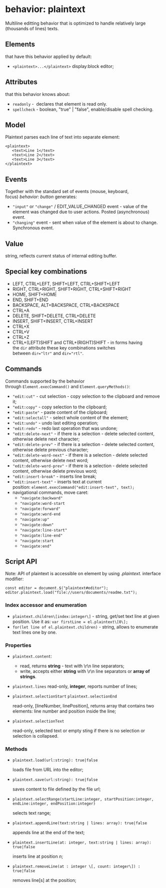 # behavior: plaintext

Multiline editting behavior that is optimized to handle relatively large (thousands of lines) texts.

## Elements

that have this behavior applied by default:

* `<plaintext>...</plaintext>` display:block editor;

## Attributes

that this behavior knows about:

* `readonly` -  declares that element is read only.
* `spellcheck` - boolean, "true" | "false", enable/disable spell checking.

## Model

Plaintext parses each line of text into separate <text> element:

```
<plaintext>
   <text>Line 1</text>
   <text>Line 2</text>
   <text>Line 3</text>
</plaintext>
```

## Events

Together with the standard set of events (mouse, keyboard, focus) *behavior: button* generates:

* `"input"` or `"change"` / EDIT\_VALUE\_CHANGED event - value of the element was changed due to user actions. Posted (asynchronous) event.
* `"changing"` event - sent when value of the element is about to change. Synchronous event.

## Value

string, reflects current status of internal editing buffer.

## Special key combinations

* LEFT, CTRL+LEFT, SHIFT+LEFT, CTRL+SHIFT+LEFT
* RIGHT, CTRL+RIGHT, SHIFT+RIGHT, CTRL+SHIFT+RIGHT
* HOME, SHIFT+HOME
* END, SHIFT+END
* BACKSPACE, ALT+BACKSPACE, CTRL+BACKSPACE
* CTRL+A
* DELETE, SHIFT+DELETE, CTRL+DELETE
* INSERT, SHIFT+INSERT, CTRL+INSERT
* CTRL+X
* CTRL+V
* CTRL+Z
* CTRL+(LEFT)SHIFT and CTRL+(RIGHT)SHIFT - in forms having the `dir` attribute these key combinations switches between `dir="ltr"` and `dir="rtl"`.

## Commands

Commands supported by the behavior through `Element.execCommand()` and `Element.queryMethods()`:

* `"edit:cut"` \- cut selection - copy selection to the clipboard and remove it;
* `"edit:copy"` \- copy selection to the clipboard;
* `"edit:paste"` \- paste content of the clipboard;
* `"edit:selectall"` \- select whole content of the element;
* `"edit:undo"` \- undo last editing operation;
* `"edit:redo"` \- redo last operation that was undone;
* `"edit:delete-next"` \- if there is a selection - delete selected content, otherwise delete next character;
* `"edit:delete-prev"` \- if there is a selection - delete selected content, otherwise delete previous character;
* `"edit:delete-word-next"` \- if there is a selection - delete selected content, otherwise delete next word;
* `"edit:delete-word-prev"` \- if there is a selection - delete selected content, otherwise delete previous word;
* `"edit:insert-break"` \- inserts line break;
* `"edit:insert-text"` \- inserts text at current position: `element.execCommand("edit:insert-text", text);`
* navigational commands, move caret:
  * `"navigate:backward"`
  * `"navigate:word-start`
  * `"navigate:forward"`
  * `"navigate:word-end`
  * `"navigate:up"`
  * `"navigate:down"`
  * `"navigate:line-start"`
  * `"navigate:line-end"`
  * `"navigate:start`
  * `"navigate:end"`

## Script API

Note: API of plaintext is accessible on element by using *.plaintext.* interface modifier:

```
const editor = document.$("plaintext#editor");
editor.plaintext.load("file://users/documents/readme.txt");
```

### Index accessor and enumeration

* `plaintext.children\[index:integer\]` - string, get/set text line at given position. Use it as: `var firstLine = el.plaintext\[0\];`
* `for(let line of el.plaintext.children)` - string, allows to enumerate text lines one by one.

### Properties

* `plaintext.content`: 
  
  * read, returns **string** - text with \\r\\n line separators;
  * write, accepts either **string** with \\r\\n line separators or **array of strings**.
  
* `plaintext.lines`
  read-only, **integer**, reports number of lines;

* `plaintext.selectionStart`
  `plaintext.selectionEnd`

  read-only, \[lineNumber, linePosition\], returns array that contains two elements: line number and position inside the line;

* `plaintext.selectionText`

  read-only, selected text or empty sting if there is no selection or selection is collapsed.

### Methods

* `plaintext.load(url:string): true|false`
  
  loads file from URL into the editor;

* `plaintext.save(url:string): true|false`
  
  saves content to file defined by the file url;

* `plaintext.selectRange(startLine:integer, startPosition:integer, endLine:integer, endPosition:integer)`
  
  selects text range;

* `plaintext.appendLine(text:string | lines: array): true|false`
  
  appends line at the end of the text;

* `plaintext.insertLine(at: integer, text:string | lines: array): true|false`
  
  inserts line at position *n*;

* `plaintext.removeLine(at : integer \[, count: integer\]) : true|false`
  
  removes line\[s\] at the position;

